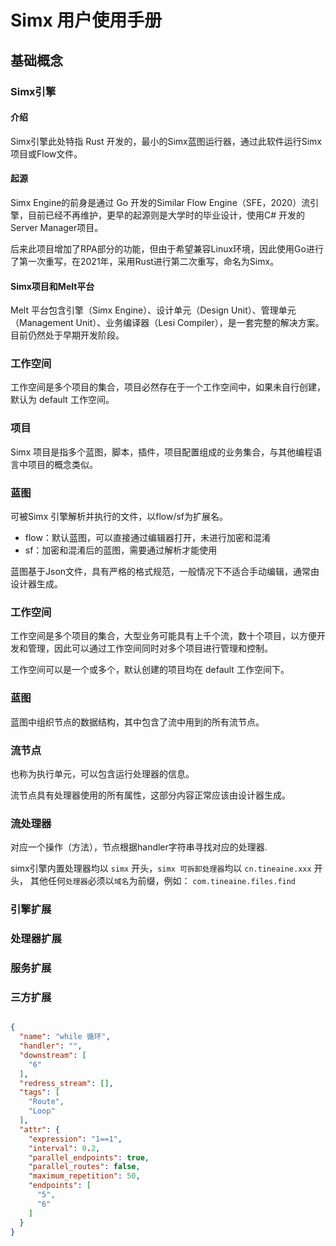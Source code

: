 # Simx 用户使用手册

## 基础概念

### Simx引擎

#### 介绍

Simx引擎此处特指 Rust 开发的，最小的Simx蓝图运行器，通过此软件运行Simx项目或Flow文件。

#### 起源

Simx Engine的前身是通过 Go 开发的Similar Flow Engine（SFE，2020）流引擎，目前已经不再维护，更早的起源则是大学时的毕业设计，使用C#
开发的Server Manager项目。

后来此项目增加了RPA部分的功能，但由于希望兼容Linux环境，因此使用Go进行了第一次重写，在2021年，采用Rust进行第二次重写，命名为Simx。

#### Simx项目和Melt平台

Melt 平台包含引擎（Simx Engine）、设计单元（Design Unit）、管理单元（Management Unit）、业务编译器（Lesi
Compiler），是一套完整的解决方案。目前仍然处于早期开发阶段。

### 工作空间

工作空间是多个项目的集合，项目必然存在于一个工作空间中，如果未自行创建，默认为 default 工作空间。

### 项目

Simx 项目是指多个蓝图，脚本，插件，项目配置组成的业务集合，与其他编程语言中项目的概念类似。

### 蓝图

可被Simx 引擎解析并执行的文件，以flow/sf为扩展名。

- flow：默认蓝图，可以直接通过编辑器打开，未进行加密和混淆
- sf：加密和混淆后的蓝图，需要通过解析才能使用

蓝图基于Json文件，具有严格的格式规范，一般情况下不适合手动编辑，通常由设计器生成。

### 工作空间

工作空间是多个项目的集合，大型业务可能具有上千个流，数十个项目，以方便开发和管理，因此可以通过工作空间同时对多个项目进行管理和控制。

工作空间可以是一个或多个，默认创建的项目均在 default 工作空间下。

### 蓝图

蓝图中组织节点的数据结构，其中包含了流中用到的所有流节点。

### 流节点

也称为执行单元，可以包含运行处理器的信息。

流节点具有处理器使用的所有属性，这部分内容正常应该由设计器生成。

### 流处理器

对应一个操作（方法），节点根据handler字符串寻找对应的处理器.

simx引擎内置处理器均以 `simx`  开头，`simx 可拆卸处理器`均以 `cn.tineaine.xxx` 开头， 其他任何`处理器`必须以`域名`为前缀，例如：
`com.tineaine.files.find`

### 引擎扩展

### 处理器扩展

### 服务扩展

### 三方扩展

```json

{
  "name": "while 循环",
  "handler": "",
  "downstream": [
    "6"
  ],
  "redress_stream": [],
  "tags": [
    "Route",
    "Loop"
  ],
  "attr": {
    "expression": "1==1",
    "interval": 0.2,
    "parallel_endpoints": true,
    "parallel_routes": false,
    "maximum_repetition": 50,
    "endpoints": [
      "5",
      "6"
    ]
  }
}

```